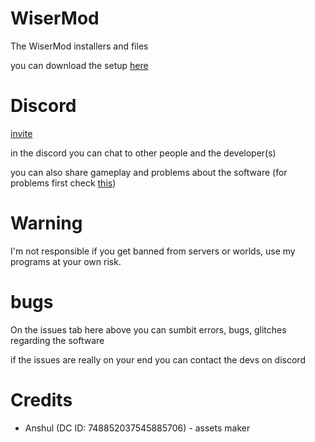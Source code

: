 # WiserMod
The WiserMod installers and files

you can download the setup [here](https://github.com/WiserTixx/WiserMod/releases/download/WiserMod/wisermod.launcher.setup.exe)

# Discord
[invite](https://discord.gg/zafgtnf4qV)

in the discord you can chat to other people and the developer(s) 

you can also share gameplay and problems about the software (for problems first check [this](https://github.com/WiserTixx/WiserMod/blob/main/README.md#bugs))


# Warning

I'm not responsible if you get banned from servers or worlds,
use my programs at your own risk.




# bugs

On the issues tab here above you can sumbit errors, bugs, glitches regarding the software

if the issues are really on your end you can contact the devs on discord



# Credits

- Anshul (DC ID: 748852037545885706)  -  assets maker
